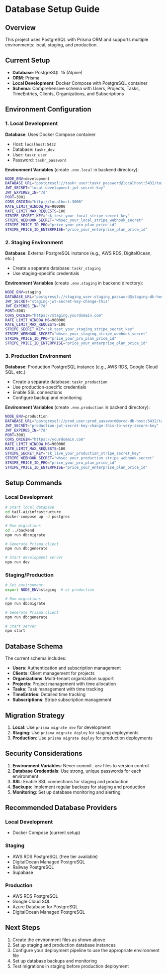 # Database Setup Guide

## Overview

This project uses PostgreSQL with Prisma ORM and supports multiple environments: local, staging, and production.

## Current Setup

- **Database**: PostgreSQL 15 (Alpine)
- **ORM**: Prisma
- **Local Development**: Docker Compose with PostgreSQL container
- **Schema**: Comprehensive schema with Users, Projects, Tasks, TimeEntries, Clients, Organizations, and Subscriptions

## Environment Configuration

### 1. Local Development

**Database**: Uses Docker Compose container
- Host: `localhost:5432`
- Database: `taskr_dev`
- User: `taskr_user`
- Password: `taskr_password`

**Environment Variables** (create `.env.local` in backend directory):
```bash
NODE_ENV=development
DATABASE_URL="postgresql://taskr_user:taskr_password@localhost:5432/taskr_dev"
JWT_SECRET="local-development-jwt-secret-key"
JWT_EXPIRES_IN="7d"
PORT=3001
CORS_ORIGIN="http://localhost:3000"
RATE_LIMIT_WINDOW_MS=900000
RATE_LIMIT_MAX_REQUESTS=100
STRIPE_SECRET_KEY="sk_test_your_local_stripe_secret_key"
STRIPE_WEBHOOK_SECRET="whsec_your_local_stripe_webhook_secret"
STRIPE_PRICE_ID_PRO="price_your_pro_plan_price_id"
STRIPE_PRICE_ID_ENTERPRISE="price_your_enterprise_plan_price_id"
```

### 2. Staging Environment

**Database**: External PostgreSQL instance (e.g., AWS RDS, DigitalOcean, etc.)
- Create a separate database: `taskr_staging`
- Use staging-specific credentials

**Environment Variables** (create `.env.staging` in backend directory):
```bash
NODE_ENV=staging
DATABASE_URL="postgresql://staging_user:staging_password@staging-db-host:5432/taskr_staging"
JWT_SECRET="staging-jwt-secret-key-change-this"
JWT_EXPIRES_IN="7d"
PORT=3001
CORS_ORIGIN="https://staging.yourdomain.com"
RATE_LIMIT_WINDOW_MS=900000
RATE_LIMIT_MAX_REQUESTS=100
STRIPE_SECRET_KEY="sk_test_your_staging_stripe_secret_key"
STRIPE_WEBHOOK_SECRET="whsec_your_staging_stripe_webhook_secret"
STRIPE_PRICE_ID_PRO="price_your_pro_plan_price_id"
STRIPE_PRICE_ID_ENTERPRISE="price_your_enterprise_plan_price_id"
```

### 3. Production Environment

**Database**: Production PostgreSQL instance (e.g., AWS RDS, Google Cloud SQL, etc.)
- Create a separate database: `taskr_production`
- Use production-specific credentials
- Enable SSL connections
- Configure backup and monitoring

**Environment Variables** (create `.env.production` in backend directory):
```bash
NODE_ENV=production
DATABASE_URL="postgresql://prod_user:prod_password@prod-db-host:5432/taskr_production?sslmode=require"
JWT_SECRET="production-jwt-secret-key-change-this-to-very-secure-key"
JWT_EXPIRES_IN="7d"
PORT=3001
CORS_ORIGIN="https://yourdomain.com"
RATE_LIMIT_WINDOW_MS=900000
RATE_LIMIT_MAX_REQUESTS=100
STRIPE_SECRET_KEY="sk_live_your_production_stripe_secret_key"
STRIPE_WEBHOOK_SECRET="whsec_your_production_stripe_webhook_secret"
STRIPE_PRICE_ID_PRO="price_your_pro_plan_price_id"
STRIPE_PRICE_ID_ENTERPRISE="price_your_enterprise_plan_price_id"
```

## Setup Commands

### Local Development
```bash
# Start local database
cd tail-ai/infrastructure
docker-compose up -d postgres

# Run migrations
cd ../backend
npm run db:migrate

# Generate Prisma client
npm run db:generate

# Start development server
npm run dev
```

### Staging/Production
```bash
# Set environment
export NODE_ENV=staging  # or production

# Run migrations
npm run db:migrate

# Generate Prisma client
npm run db:generate

# Start server
npm start
```

## Database Schema

The current schema includes:
- **Users**: Authentication and subscription management
- **Clients**: Client management for projects
- **Organizations**: Multi-tenant organization support
- **Projects**: Project management with time allocation
- **Tasks**: Task management with time tracking
- **TimeEntries**: Detailed time tracking
- **Subscriptions**: Stripe subscription management

## Migration Strategy

1. **Local**: Use `prisma migrate dev` for development
2. **Staging**: Use `prisma migrate deploy` for staging deployments
3. **Production**: Use `prisma migrate deploy` for production deployments

## Security Considerations

1. **Environment Variables**: Never commit `.env` files to version control
2. **Database Credentials**: Use strong, unique passwords for each environment
3. **SSL**: Enable SSL connections for staging and production
4. **Backups**: Implement regular backups for staging and production
5. **Monitoring**: Set up database monitoring and alerting

## Recommended Database Providers

### Local Development
- Docker Compose (current setup)

### Staging
- AWS RDS PostgreSQL (free tier available)
- DigitalOcean Managed PostgreSQL
- Railway PostgreSQL
- Supabase

### Production
- AWS RDS PostgreSQL
- Google Cloud SQL
- Azure Database for PostgreSQL
- DigitalOcean Managed PostgreSQL

## Next Steps

1. Create the environment files as shown above
2. Set up staging and production database instances
3. Configure your deployment pipeline to use the appropriate environment file
4. Set up database backups and monitoring
5. Test migrations in staging before production deployment


